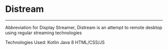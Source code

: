 # Distream

-----------

Abbreviation for Display Streamer, Distream is an attempt to remote desktop
using regular streaming technologies

Technologies Used:
Kotlin
Java 8
HTML/CSS/JS

